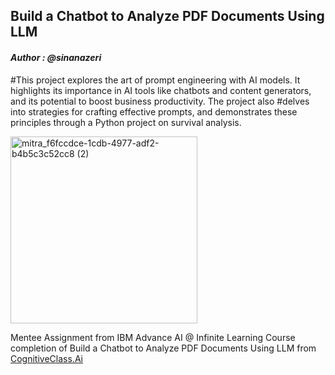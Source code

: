 ## Build a Chatbot to Analyze PDF Documents Using LLM
#### _Author : @sinanazeri_

#This project explores the art of prompt engineering with AI models. It highlights its importance in AI tools like chatbots and content generators, and its potential to boost business productivity. The project also #delves into strategies for crafting effective prompts, and demonstrates these principles through a Python project on survival analysis.

<img width="299" alt="mitra_f6fccdce-1cdb-4977-adf2-b4b5c3c52cc8 (2)" src="https://github.com/Milkiiy/The-Art-of-Prompt-Engineering/assets/114728966/a04e511d-9e34-4c69-b6b8-135a14c7551f"><br />

Mentee Assignment from IBM Advance AI @ Infinite Learning Course completion of Build a 
Chatbot to Analyze PDF Documents Using LLM from [CognitiveClass.Ai](https://cognitiveclass.ai)
